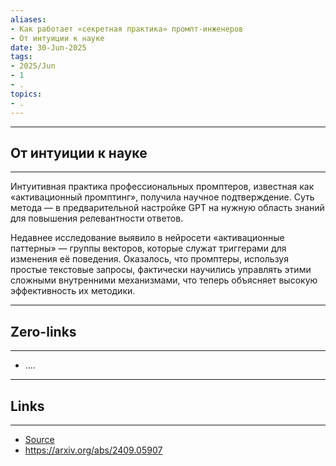 ```yaml
---
aliases: 
- Как работает «секретная практика» промпт-инженеров 
- От интуиции к науке
date: 30-Jun-2025
tags:
- 2025/Jun
- 1
- .
topics:
- .
---
```



-----
##  От интуиции к науке 
-----
Интуитивная практика профессиональных промптеров, известная как «активационный промптинг», получила научное подтверждение. Суть метода — в предварительной настройке GPT на нужную область знаний для повышения релевантности ответов.

Недавнее исследование выявило в нейросети «активационные паттерны» — группы векторов, которые служат триггерами для изменения её поведения. Оказалось, что промптеры, используя простые текстовые запросы, фактически научились управлять этими сложными внутренними механизмами, что теперь объясняет высокую эффективность их методики.

---
## Zero-links
---
- ....

---
## Links
---
- [Source](https://t.me/turboproject/1784)
- https://arxiv.org/abs/2409.05907